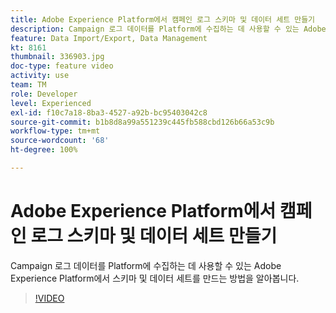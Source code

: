 ```yaml
---
title: Adobe Experience Platform에서 캠페인 로그 스키마 및 데이터 세트 만들기
description: Campaign 로그 데이터를 Platform에 수집하는 데 사용할 수 있는 Adobe Experience Platform에서 스키마 및 데이터 세트를 만드는 방법을 알아봅니다.
feature: Data Import/Export, Data Management
kt: 8161
thumbnail: 336903.jpg
doc-type: feature video
activity: use
team: TM
role: Developer
level: Experienced
exl-id: f10c7a18-8ba3-4527-a92b-bc95403042c8
source-git-commit: b1b8d8a99a551239c445fb588cbd126b66a53c9b
workflow-type: tm+mt
source-wordcount: '68'
ht-degree: 100%

---
```


# Adobe Experience Platform에서 캠페인 로그 스키마 및 데이터 세트 만들기

Campaign 로그 데이터를 Platform에 수집하는 데 사용할 수 있는 Adobe Experience Platform에서 스키마 및 데이터 세트를 만드는 방법을 알아봅니다.

>[!VIDEO](https://video.tv.adobe.com/v/336903?quality=12&learn=on)
